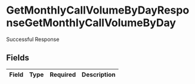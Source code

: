 # GetMonthlyCallVolumeByDayResponseGetMonthlyCallVolumeByDay

Successful Response


## Fields

| Field       | Type        | Required    | Description |
| ----------- | ----------- | ----------- | ----------- |